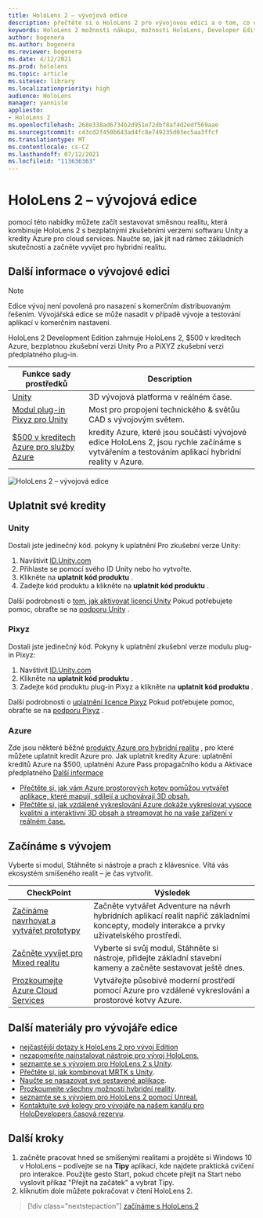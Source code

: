 ```yaml
---
title: HoloLens 2 – vývojová edice
description: přečtěte si o HoloLens 2 pro vývojovou edici a o tom, co dělat, když máte jednu ze svých potřeb.
keywords: HoloLens 2 možnosti nákupu, možnosti HoloLens, Developer Edition
author: bogenera
ms.author: bogenera
ms.reviewer: bogenera
ms.date: 4/12/2021
ms.prod: hololens
ms.topic: article
ms.sitesec: library
ms.localizationpriority: high
audience: HoloLens
manager: yannisle
appliesto:
- HoloLens 2
ms.openlocfilehash: 268e338ad6734b2d951e72dbf8af4d2edf569aae
ms.sourcegitcommit: c43cd2f450b643ad4fc8e749235d03ec5aa3ffcf
ms.translationtype: MT
ms.contentlocale: cs-CZ
ms.lasthandoff: 07/12/2021
ms.locfileid: "113636363"
---
```

# <a name="hololens-2-development-edition"></a>HoloLens 2 – vývojová edice

pomocí této nabídky můžete začít sestavovat směsnou realitu, která kombinuje HoloLens 2 s bezplatnými zkušebními verzemi softwaru Unity a kredity Azure pro cloud services. Naučte se, jak jít nad rámec základních skutečností a začněte vyvíjet pro hybridní realitu.

## <a name="learn-about-the-development-edition"></a>Další informace o vývojové edici

> [!NOTE]
> Edice vývoj není povolená pro nasazení s komerčním distribuovaným řešením. Vývojářská edice se může nasadit v případě vývoje a testování aplikací v komerčním nastavení.  

HoloLens 2 Development Edition zahrnuje HoloLens 2, $500 v kreditech Azure, bezplatnou zkušební verzi Unity Pro a PiXYZ zkušební verzi předplatného plug-in.

| Funkce sady prostředků | Description |
|---|---|
|  [Unity](https://unity.com/) | 3D vývojová platforma v reálném čase.   |
|  [Modul plug-in Pixyz pro Unity](https://www.pixyz-software.com/plugin/) | Most pro propojení technického &amp; světůu CAD s vývojovým světem.   |
| [$500 v kreditech Azure pro služby Azure](https://azure.microsoft.com/resources/) | kredity Azure, které jsou součástí vývojové edice HoloLens 2, jsou rychle začínáme s vytvářením a testováním aplikací hybridní reality v Azure. |

![HoloLens 2 – vývojová edice](./images/hololens-2-dev-ed.png)

## <a name="redeem-your-credits"></a>Uplatnit své kredity

### <a name="unity"></a>Unity
Dostali jste jedinečný kód. pokyny k uplatnění Pro zkušební verze Unity:
1. Navštívit [ID.Unity.com](http://id.unity.com/)
1. Přihlaste se pomocí svého ID Unity nebo ho vytvořte.
1. Klikněte na **uplatnit kód produktu** .
1. Zadejte kód produktu a klikněte na **uplatnit kód produktu** .

Další podrobnosti o [tom, jak aktivovat licenci Unity](https://support.unity3d.com/hc/articles/211438683-How-do-I-activate-my-license-) Pokud potřebujete pomoc, obraťte se na [podporu Unity](https://support.unity3d.com/hc) .  

### <a name="pixyz"></a>Pixyz
Dostali jste jedinečný kód. Pokyny k uplatnění zkušební verze modulu plug-in Pixyz:
1. Navštívit [ID.Unity.com](http://id.unity.com/)
1. Klikněte na **uplatnit kód produktu** .
1. Zadejte kód produktu plug-in Pixyz a klikněte na **uplatnit kód produktu** .

Další podrobnosti o [uplatnění licence Pixyz](https://www.pixyz-software.com/documentations/html/2020.1/review/TrialLicense.html) Pokud potřebujete pomoc, obraťte se na [podporu Pixyz](https://www.pixyz-software.com/support/) .

### <a name="azure"></a>Azure
Zde jsou některé běžné [produkty Azure pro hybridní realitu](https://azure.microsoft.com/topic/mixed-reality/) , pro které můžete uplatnit kredit Azure pro.
Jak uplatnit kredity Azure: uplatnění kreditů Azure na $500, uplatnění Azure Pass propagačního kódu a Aktivace předplatného [Další informace](hololens2-development-edition-faq.yml#how-can-i-redeem-my--500-azure-credit-)

- [Přečtěte si, jak vám Azure prostorových kotev pomůžou vytvářet aplikace, které mapují, sdílejí a uchovávají 3D obsah.](https://azure.microsoft.com/services/spatial-anchors/)
- [Přečtěte si, jak vzdálené vykreslování Azure dokáže vykreslovat vysoce kvalitní a interaktivní 3D obsah a streamovat ho na vaše zařízení v reálném čase.](https://azure.microsoft.com/services/remote-rendering/)

## <a name="get-started-developing"></a>Začínáme s vývojem

Vyberte si modul, Stáhněte si nástroje a prach z klávesnice. Vítá vás ekosystém smíšeného realit – je čas vytvořit.

|     CheckPoint                              |     Výsledek                                                                                                                    |
|---------------------------------------------|---------------------------------------------------------------------------------------------------------------------------------|
|     [Začínáme navrhovat a vytvářet prototypy](/windows/mixed-reality/design/design)         |     Začněte vytvářet Adventure na návrh hybridních aplikací realit napříč základními koncepty, modely interakce a prvky uživatelského prostředí.     |
|     [Začněte vyvíjet pro Mixed realitu](/windows/mixed-reality/develop/development?tabs=unity)    |     Vyberte si svůj modul, Stáhněte si nástroje, přidejte základní stavební kameny a začněte sestavovat ještě dnes.                                  |
|     [Prozkoumejte Azure Cloud Services](/windows/mixed-reality/develop/mixed-reality-cloud-services)            |     Vytvářejte působivé moderní prostředí pomocí Azure pro vzdálené vykreslování a prostorové kotvy Azure.                                 |

## <a name="developer-edition-additional-resources"></a>Další materiály pro vývojáře edice

- [nejčastější dotazy k HoloLens 2 pro vývoj Edition](hololens2-development-edition-faq.yml)
- [nezapomeňte nainstalovat nástroje pro vývoj HoloLens.](/windows/mixed-reality/develop/install-the-tools?tabs=unity)
- [seznamte se s vývojem pro HoloLens 2 s Unity](/windows/mixed-reality/develop/unity/unity-development-overview?tabs=mrtk%2Carr%2Chl2).
- [Přečtěte si, jak kombinovat MRTK s Unity](/windows/mixed-reality/develop/unity/mrtk-getting-started).
- [Naučte se nasazovat své sestavené aplikace](app-deploy-overview.md).
- [Prozkoumejte všechny možnosti hybridní reality](/windows/mixed-reality/).
- [seznamte se s vývojem pro HoloLens 2 pomocí Unreal.](/windows/mixed-reality/develop/unreal/unreal-development-overview?tabs=mrtk%2Casa)
- [Kontaktujte své kolegy pro vývojáře na našem kanálu pro HoloDevelopers časová rezervu](https://holodevelopersslack.azurewebsites.net/).

## <a name="next-steps"></a>Další kroky

1. začněte pracovat hned se smíšenými realitami a projděte si Windows 10 v HoloLens – podívejte se na **Tipy** aplikaci, kde najdete praktická cvičení pro interakce. Použijte gesto Start, pokud chcete přejít na Start nebo vyslovit příkaz "Přejít na začátek" a vybrat Tipy.
1. kliknutím dole můžete pokračovat v čtení HoloLens 2.

> [!div class="nextstepaction"]
> [začínáme s HoloLens 2](hololens2-basic-usage.md)
